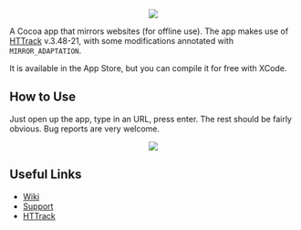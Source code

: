 <p align="center">
 <img src="https://github.com/BrunoVandekerkhove/Mirror/blob/master/Documents/icon128x128.png?raw=true">
</p>

A Cocoa app that mirrors websites (for offline use). The app makes use of [HTTrack](https://github.com/xroche/httrack) v.3.48-21, with some modifications annotated with `MIRROR_ADAPTATION`.

It is available in the App Store, but you can compile it for free with XCode.

## How to Use

Just open up the app, type in an URL, press enter. The rest should be fairly obvious. Bug reports are very welcome.

<p align="center">
 <img src="https://github.com/BrunoVandekerkhove/Mirror/blob/master/Documents/Screenshots/Screenshot%204.png?raw=true">
</p>

## Useful Links

 - [Wiki](https://github.com/BrunoVandekerkhove/Mirror/wiki)
 - [Support](https://github.com/BrunoVandekerkhove/Mirror/wiki/Support)
 - [HTTrack](https://github.com/xroche/httrack)

